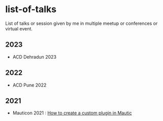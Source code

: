 # list-of-talks
List of talks or session given by me in multiple meetup or conferences or virtual event. 

## 2023 
- ACD Dehradun 2023 

## 2022
- ACD Pune 2022

## 2021
- Mauticon 2021 :  [How to create a custom plugin in Mautic ](https://slides.com/avinashdalvi/mautic-custom-plugin-creation)
